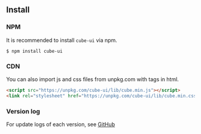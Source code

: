 ## Install


### NPM

It is recommended to install `cube-ui` via npm.

```shell
$ npm install cube-ui
```


### CDN

You can also import js and css files from unpkg.com with tags in html.

```html
<script src="https://unpkg.com/cube-ui/lib/cube.min.js"></script>
<link rel="stylesheet" href="https://unpkg.com/cube-ui/lib/cube.min.css">
```

### Version log

For update logs of each version, see [GitHub](https://github.com/didi/cube-ui/releases)
